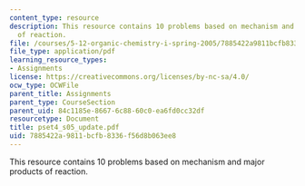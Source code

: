 ```yaml
---
content_type: resource
description: This resource contains 10 problems based on mechanism and major products
  of reaction.
file: /courses/5-12-organic-chemistry-i-spring-2005/7885422a9811bcfb8336f56d8b063ee8_pset4_s05_update.pdf
file_type: application/pdf
learning_resource_types:
- Assignments
license: https://creativecommons.org/licenses/by-nc-sa/4.0/
ocw_type: OCWFile
parent_title: Assignments
parent_type: CourseSection
parent_uid: 84c1185e-8667-6c88-60c0-ea6fd0cc32df
resourcetype: Document
title: pset4_s05_update.pdf
uid: 7885422a-9811-bcfb-8336-f56d8b063ee8
---
```

This resource contains 10 problems based on mechanism and major products of reaction.